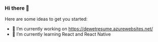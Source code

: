 ### Hi there 👋

Here are some ideas to get you started:

- 🔭 I’m currently working on https://dewetresume.azurewebsites.net/
- 🌱 I’m currently learning React and React Native
